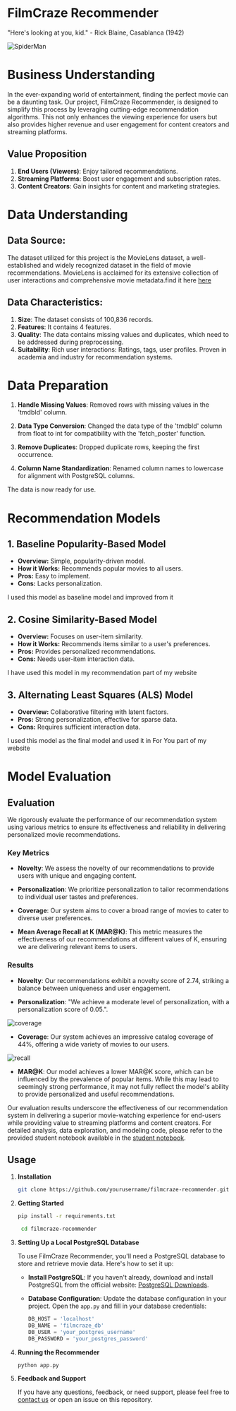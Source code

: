 # FilmCraze Recommender

"Here's looking at you, kid." - Rick Blaine, Casablanca (1942)

![SpiderMan](images/spider.png)

# Business Understanding 

In the ever-expanding world of entertainment, finding the perfect movie can be a daunting task. Our project, FilmCraze Recommender, is designed to simplify this process by leveraging cutting-edge recommendation algorithms. This not only enhances the viewing experience for users but also provides higher revenue and user engagement for content creators and streaming platforms.

## Value Proposition


1. **End Users (Viewers)**: Enjoy tailored recommendations.
2. **Streaming Platforms**: Boost user engagement and subscription rates.
3. **Content Creators**: Gain insights for content and marketing strategies.

# Data Understanding 

## Data Source: 
The dataset utilized for this project is the MovieLens dataset, a well-established and widely recognized dataset in the field of movie recommendations. MovieLens is acclaimed for its extensive collection of user interactions and comprehensive movie metadata.find it here [here](https://grouplens.org/datasets/movielens/)
## Data Characteristics:

1. **Size**: The dataset consists of 100,836 records.
2. **Features**: It contains 4 features.
3. **Quality**: The data contains missing values and duplicates, which need to be addressed during preprocessing.
4. **Suitability**:
Rich user interactions: Ratings, tags, user profiles.
Proven in academia and industry for recommendation systems.

# Data Preparation

1. **Handle Missing Values**: Removed rows with missing values in the 'tmdbId' column.

2. **Data Type Conversion**: Changed the data type of the 'tmdbId' column from float to int for compatibility with the 'fetch_poster' function.

3. **Remove Duplicates**: Dropped duplicate rows, keeping the first occurrence.

4. **Column Name Standardization**: Renamed column names to lowercase for alignment with PostgreSQL columns.

The data is now ready for use.


# Recommendation Models

## 1. Baseline Popularity-Based Model

- **Overview:** Simple, popularity-driven model.
- **How it Works:** Recommends popular movies to all users.
- **Pros:** Easy to implement.
- **Cons:** Lacks personalization.

I used this model as baseline model and improved from it
## 2. Cosine Similarity-Based Model

- **Overview:** Focuses on user-item similarity.
- **How it Works:** Recommends items similar to a user's preferences.
- **Pros:** Provides personalized recommendations.
- **Cons:** Needs user-item interaction data.

I have used this model in my recommendation part of my website
## 3. Alternating Least Squares (ALS) Model

- **Overview:** Collaborative filtering with latent factors.
- **Pros:** Strong personalization, effective for sparse data.
- **Cons:** Requires sufficient interaction data.

I used this model as the final model and used it in For You part of my website 

# Model Evaluation

## Evaluation

We rigorously evaluate the performance of our recommendation system using various metrics to ensure its effectiveness and reliability in delivering personalized movie recommendations.

### Key Metrics

- **Novelty**: We assess the novelty of our recommendations to provide users with unique and engaging content.

- **Personalization**: We prioritize personalization to tailor recommendations to individual user tastes and preferences.

- **Coverage**: Our system aims to cover a broad range of movies to cater to diverse user preferences.

- **Mean Average Recall at K (MAR@K)**: This metric measures the effectiveness of our recommendations at different values of K, ensuring we are delivering relevant items to users.

### Results

- **Novelty**: Our recommendations exhibit a novelty score of 2.74, striking a balance between uniqueness and user engagement.

- **Personalization**: "We achieve a moderate level of personalization, with a personalization score of 0.05.".

![coverage](images/coverage.png)
- **Coverage**: Our system achieves an impressive catalog coverage of 44%, offering a wide variety of movies to our users.

![recall](images/recall.png)
- **MAR@K**: Our model achieves a lower MAR@K score, which can be influenced by the prevalence of popular items. While this may lead to seemingly strong performance, it may not fully reflect the model's ability to provide personalized and useful recommendations.



Our evaluation results underscore the effectiveness of our recommendation system in delivering a superior movie-watching experience for end-users while providing value to streaming platforms and content creators.
For detailed analysis, data exploration, and modeling code, please refer to the provided student notebook available in the [student notebook](https://github.com/u-mar/Recommender/blob/main/student.ipynb).





## Usage

1. **Installation**

    ```bash
    git clone https://github.com/yourusername/filmcraze-recommender.git
    ```

2. **Getting Started**

    ```bash
    pip install -r requirements.txt
   ```
   ```bash
    cd filmcraze-recommender
    ```

3. **Setting Up a Local PostgreSQL Database**

    To use FilmCraze Recommender, you'll need a PostgreSQL database to store and retrieve movie data. Here's how to set it up:

    - **Install PostgreSQL**: If you haven't already, download and install PostgreSQL from the official website: [PostgreSQL Downloads](https://www.postgresql.org/download/).

   - **Database Configuration**: Update the database configuration in your project. Open the `app.py` and fill in your database credentials:

        ```python
        DB_HOST = 'localhost'
        DB_NAME = 'filmcraze_db'
        DB_USER = 'your_postgres_username'
        DB_PASSWORD = 'your_postgres_password'
        ```


4. **Running the Recommender**

    ```bash
    python app.py
    ```


5. **Feedback and Support**

    If you have any questions, feedback, or need support, please feel free to [contact us](mailto:cumarmustaf0757@gmail.com) or open an issue on this repository.
